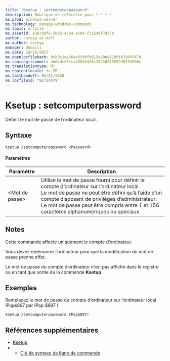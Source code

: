 ```yaml
---
title: 'Ksetup : setcomputerpassword'
description: Rubrique de référence pour * * * *-
ms.prod: windows-server
ms.technology: manage-windows-commands
ms.topic: article
ms.assetid: e307d8f6-3b93-4c24-ac04-f31549f7dc7d
author: coreyp-at-msft
ms.author: coreyp
manager: dongill
ms.date: 10/16/2017
ms.openlocfilehash: 9cb0c2ee36ed85ddfb015a80e86198fe788f8474
ms.sourcegitcommit: ab64dc83fca28039416c26226815502d0193500c
ms.translationtype: MT
ms.contentlocale: fr-FR
ms.lasthandoff: 05/01/2020
ms.locfileid: "82724579"
---
```

# <a name="ksetupsetcomputerpassword"></a>Ksetup : setcomputerpassword



Définit le mot de passe de l’ordinateur local.

## <a name="syntax"></a>Syntaxe

```
ksetup /setcomputerpassword <Password>
```

#### <a name="parameters"></a>Paramètres

|Paramètre|Description|
|---------|-----------|
|\<Mot de passe>|Utilise le mot de passe fourni pour définir le compte d’ordinateur sur l’ordinateur local.</br>Le mot de passe ne peut être défini qu’à l’aide d’un compte disposant de privilèges d’administrateur. Le mot de passe peut être compris entre 1 et 156 caractères alphanumériques ou spéciaux.|

## <a name="remarks"></a>Notes 

Cette commande affecte uniquement le compte d’ordinateur.

Vous devez redémarrer l’ordinateur pour que la modification du mot de passe prenne effet.

Le mot de passe du compte d’ordinateur n’est pas affiché dans le registre ou en tant que sortie de la commande **Ksetup** .

## <a name="examples"></a>Exemples

Remplacez le mot de passe du compte d’ordinateur sur l’ordinateur local IPops897 par IPop $897 !.
```
ksetup /setcomputerpassword IPop$897!
```

## <a name="additional-references"></a>Références supplémentaires

-   [Ksetup](ksetup.md)
-   - [Clé de syntaxe de ligne de commande](command-line-syntax-key.md)